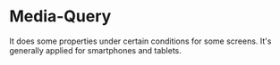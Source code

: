 # Media-Query
It does some properties under certain conditions for some screens. It's generally applied for smartphones and tablets.
